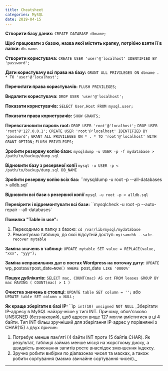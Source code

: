```yaml
---
title: Cheatsheet
categories: MySQL
date: 2019-04-15
---
```


**Створити базу даних:**
`CREATE DATABASE dbname;`

**Щоб працювати з базою, назва якої містить крапку, потрібно взяти її в лапки:**
``db.name``.

**Створити користувача:**
`CREATE USER 'user'@'localhost' IDENTIFIED BY 'password';`

**Дати користувачу всі права на базу:**
`GRANT ALL PRIVILEGES ON dbname . * TO 'user'@'localhost';`

**Перечитати права користувачів:**
`FLUSH PRIVILEGES;`

**Видалити користувача:**
`DROP USER 'user'@'localhost';`

**Показати користувачів:**
`SELECT User,Host FROM mysql.user;`

**Показати права користувачів:**
`SHOW GRANTS;`

**Перевстановити пароль root:**
`DROP USER 'root'@'localhost';`
`DROP USER 'root'@'127.0.0.1';`
`CREATE USER 'root'@'localhost' IDENTIFIED BY 'password';`
`GRANT ALL PRIVILEGES ON * . * TO 'root'@'localhost' WITH GRANT OPTION;`
`FLUSH PRIVILEGES;`

**Зробити резервну копію бази:**
`mysqldump -u USER -p -f mydatabase > /path/to/backup/dump.sql`

**Відновити базу з резервної копії**
`mysql -u USER -p < /path/to/backup/dump.sql DB_NAME`

**Зробити резервну копію всіх баз:**
``mysqldump -u root -p --all-databases > alldb.sql`

**Відновити  всі бази з резервної копії**
`mysql -u root -p < alldb.sql`

**Перевірити і відремонтувати всі бази:**
``mysqlcheck -u root -p --auto-repair --all-databases`

**Помилка "Table in use":**
1. Переходимо в папку з базою:
`cd /var/lib/mysql/mydatabase`
2. Ремонтуємо таблицю, до якої відсутній доступ:
`myisamchk --safe-recover mytable`

**Заміна значень в таблиці:**
`UPDATE mytable SET value = REPLACE(value, "xxx", "yyy");`

**Заміна неправильних дат в постах Wordpress на поточну дату:**
`UPDATE `wp_posts` SET `post_date`=NOW() WHERE `post_date` LIKE '0000%'`

**Пошук дублікатів:**
`SELECT mac, COUNT(mac) AS cnt FROM leases GROUP BY mac HAVING ( COUNT(mac) > 1 )`

**Очистка значень в стовпці:**
`UPDATE table SET column = '';`
або
`UPDATE table SET column = NULL;`

**Як краще зберігати в базі IP:**
``ip` int(10) unsigned NOT NULL`
_Зберігати IP-адресу в MySQL найзручніше у типі INT. Причому, обов'язково UNSIGNED (беззнаковий), щоб адреси вище 127 могли вміститися в ці 4 байти.
Тип INT більш зручніший для зберігання IP-адрес у порівнянні з CHAR(15) з двух причин:
1. Потребує менше пам'яті (4 байти INT проти 15 байтів CHAR). Як результат, таблиця займає менше місця на жорсткому диску, а швидкість виконання запитів росте внаслідок зменшення індексу.
2. Зручно робити вибірки по діапазонах чисел та масках, а також робити сортування (маємо звичайне сортування чисел)._
-----